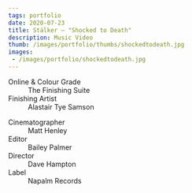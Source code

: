 ```yaml
---
tags: portfolio
date: 2020-07-23
title: Stälker — "Shocked to Death"
description: Music Video
thumb: /images/portfolio/thumbs/shockedtodeath.jpg
images:
 - /images/portfolio/shockedtodeath.jpg
---
```


<dl>
  <dt>Online &amp; Colour Grade</dt>
  <dd>The Finishing Suite</dd>

  <dt>Finishing Artist</dt>
  <dd>Alastair Tye Samson</dd>
</dl>

<dl>
  <dt>Cinematographer</dt>
  <dd>Matt Henley</dd>

  <dt>Editor</dt>
  <dd>Bailey Palmer</dd>

  <dt>Director</dt>
  <dd>Dave Hampton</dd>

  <dt>Label</dt>
  <dd>Napalm Records</dd>
</dl>
